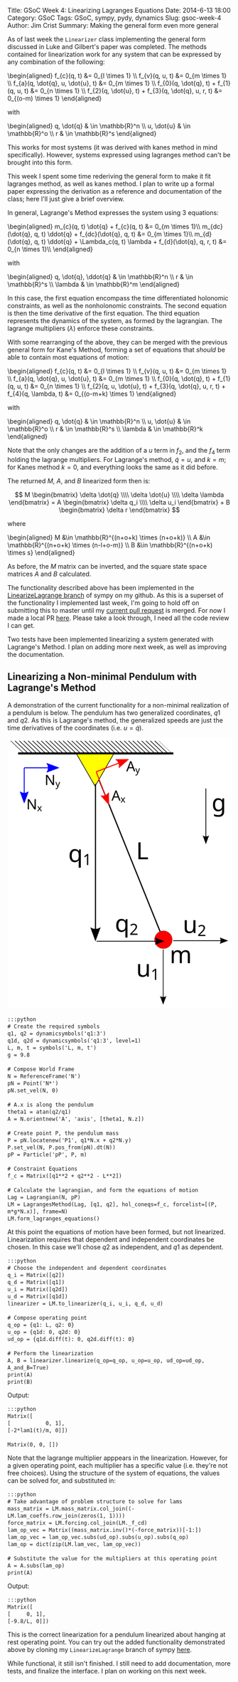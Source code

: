 Title: GSoC Week 4: Linearizing Lagranges Equations
Date: 2014-6-13 18:00
Category: GSoC
Tags: GSoC, sympy, pydy, dynamics
Slug: gsoc-week-4
Author: Jim Crist
Summary: Making the general form even more general

As of last week the `Linearizer` class implementing the general form discussed
in Luke and Gilbert's paper was completed. The methods contained for
linearization work for any system that can be expressed by any combination of
the following:

\begin{aligned}
f_{c}(q, t) &= 0_{l \times 1} \\\\
f_{v}(q, u, t) &= 0_{m \times 1} \\\\
f_{a}(q, \dot{q}, u, \dot{u}, t) &= 0_{m \times 1} \\\\
f_{0}(q, \dot{q}, t) + f_{1}(q, u, t) &= 0_{n \times 1} \\\\
f_{2}(q, \dot{u}, t) + f_{3}(q, \dot{q}, u, r, t) &= 0_{(o-m) \times 1}
\end{aligned}

with

\begin{aligned}
q, \dot{q} & \in \mathbb{R}^n \\\\
u, \dot{u} & \in \mathbb{R}^o \\\\
r & \in \mathbb{R}^s 
\end{aligned}

This works for most systems (it was derived with kanes method in mind
specifically). However, systems expressed using lagranges method can't
be brought into this form.

This week I spent some time rederiving the general form to make it fit
lagranges method, as well as kanes method. I plan to write up a formal
paper expressing the derivation as a reference and documentation of the
class; here I'll just give a brief overview.

In general, Lagrange's Method expresses the system using 3 equations:

\begin{aligned}
m_{c}(q, t) \dot{q} + f_{c}(q, t) &= 0_{m \times 1}\\\\
m_{dc}(\dot{q}, q, t) \ddot{q} + f_{dc}(\dot{q}, q, t) &= 0_{m \times 1}\\\\
m_{d}(\dot{q}, q, t) \ddot{q} + \Lambda_c(q, t)
\lambda + f_{d}(\dot{q}, q, r, t) &= 0_{n \times 1}\\\\
\end{aligned}

with

\begin{aligned}
q, \dot{q}, \ddot{q} & \in \mathbb{R}^n \\\\
r & \in \mathbb{R}^s \\\\
\lambda & \in \mathbb{R}^m
\end{aligned}

In this case, the first equation encompass the time differentiated holonomic
constraints, as well as the nonholonomic constraints. The second equation
is then the time derivative of the first equation. The third equation
represents the dynamics of the system, as formed by the lagrangian. The
lagrange multipliers ($\lambda$) enforce these constraints.

With some rearranging of the above, they can be merged with the previous
general form for Kane's Method, forming a set of equations that *should* be
able to contain most equations of motion:

\begin{aligned}
f_{c}(q, t) &= 0_{l \times 1} \\\\
f_{v}(q, u, t) &= 0_{m \times 1} \\\\
f_{a}(q, \dot{q}, u, \dot{u}, t) &= 0_{m \times 1} \\\\
f_{0}(q, \dot{q}, t) + f_{1}(q, u, t) &= 0_{n \times 1} \\\\
f_{2}(q, u, \dot{u}, t) + f_{3}(q, \dot{q}, u, r, t) + 
f_{4}(q, \lambda, t) &= 0_{(o-m+k) \times 1}
\end{aligned}

with

\begin{aligned}
q, \dot{q} & \in \mathbb{R}^n \\\\
u, \dot{u} & \in \mathbb{R}^o \\\\
r & \in \mathbb{R}^s \\\\
\lambda & \in \mathbb{R}^k
\end{aligned}

Note that the only changes are the addition of a $u$ term in $f_2$, and the
$f_{4}$ term holding the lagrange multipliers. For Lagrange's method,
$\dot{q} = u$, and $k = m$; for Kanes method $k = 0$, and everything
looks the same as it did before.

The returned $M$, $A$, and $B$ linearized form then is:

$$
M \begin{bmatrix} \delta \dot{q} \\\\ \delta \dot{u} \\\\ \delta \lambda \end{bmatrix} =
A \begin{bmatrix} \delta q_i \\\\ \delta u_i \end{bmatrix} + B \begin{bmatrix} \delta r \end{bmatrix}
$$

where

\begin{aligned}
M &\in \mathbb{R}^{(n+o+k) \times (n+o+k)} \\\\
A &\in \mathbb{R}^{(n+o+k) \times (n-l+o-m)} \\\\
B &\in \mathbb{R}^{(n+o+k) \times s}
\end{aligned}

As before, the $M$ matrix can be inverted, and the square state space matrices
$A$ and $B$ calculated.

The functionality described above has been implemented in the
[LinearizeLagrange branch](https://github.com/jcrist/sympy/tree/LinearizeLagrange)
of sympy on my github. As this is a superset of the functionality I implemented
last week, I'm going to hold off on submitting this to master until my 
[current pull request](https://github.com/sympy/sympy/pull/7581) is merged. For
now I made a local PR [here](https://github.com/jcrist/sympy/pull/3). Please
take a look through, I need all the code review I can get.

Two tests have been implemented linearizing a system generated with Lagrange's
Method. I plan on adding more next week, as well as improving the documentation.

## Linearizing a Non-minimal Pendulum with Lagrange's Method

A demonstration of the current functionality for a non-minimal realization
of a pendulum is below. The pendulum has two generalized coordinates, $q1$ and
$q2$. As this is Lagrange's method, the generalized speeds are just the time
derivatives of the coordinates (i.e. $u = \dot{q}$).

![Pendulum system](images/Pendulum_NonMin_Coord.svg "Pendulum System")

    :::python
    # Create the required symbols
    q1, q2 = dynamicsymbols('q1:3')
    q1d, q2d = dynamicsymbols('q1:3', level=1)
    L, m, t = symbols('L, m, t')
    g = 9.8

    # Compose World Frame
    N = ReferenceFrame('N')
    pN = Point('N*')
    pN.set_vel(N, 0)

    # A.x is along the pendulum
    theta1 = atan(q2/q1)
    A = N.orientnew('A', 'axis', [theta1, N.z])

    # Create point P, the pendulum mass
    P = pN.locatenew('P1', q1*N.x + q2*N.y)
    P.set_vel(N, P.pos_from(pN).dt(N))
    pP = Particle('pP', P, m)

    # Constraint Equations
    f_c = Matrix([q1**2 + q2**2 - L**2])

    # Calculate the lagrangian, and form the equations of motion
    Lag = Lagrangian(N, pP)
    LM = LagrangesMethod(Lag, [q1, q2], hol_coneqs=f_c, forcelist=[(P, m*g*N.x)], frame=N)
    LM.form_lagranges_equations()

At this point the equations of motion have been formed, but not linearized.
Linearization requires that dependent and independent coordinates be chosen. In
this case we'll chose $q2$ as independent, and $q1$ as dependent.

    :::python
    # Choose the independent and dependent coordinates
    q_i = Matrix([q2])
    q_d = Matrix([q1])
    u_i = Matrix([q2d])
    u_d = Matrix([q1d])
    linearizer = LM.to_linearizer(q_i, u_i, q_d, u_d)

    # Compose operating point
    q_op = {q1: L, q2: 0}
    u_op = {q1d: 0, q2d: 0}
    ud_op = {q1d.diff(t): 0, q2d.diff(t): 0}

    # Perform the linearization
    A, B = linearizer.linearize(q_op=q_op, u_op=u_op, ud_op=ud_op, A_and_B=True)
    print(A)
    print(B)

Output:  

    :::python
    Matrix([
    [           0, 1],
    [-2*lam1(t)/m, 0]])

    Matrix(0, 0, [])

Note that the lagrange multiplier apppears in the linearization. However, for 
a given operating point, each multiplier has a specific value (i.e. they're
not free choices). Using the structure of the system of equations, the values
can be solved for, and substituted in:


    :::python
    # Take advantage of problem structure to solve for lams
    mass_matrix = LM.mass_matrix.col_join((-LM.lam_coeffs.row_join(zeros(1, 1))))
    force_matrix = LM.forcing.col_join(LM._f_cd)
    lam_op_vec = Matrix((mass_matrix.inv()*(-force_matrix))[-1:])
    lam_op_vec = lam_op_vec.subs(ud_op).subs(u_op).subs(q_op)
    lam_op = dict(zip(LM.lam_vec, lam_op_vec))

    # Substitute the value for the multipliers at this operating point
    A = A.subs(lam_op)
    print(A)

Output:

    :::python
    Matrix([
    [     0, 1],
    [-9.8/L, 0]])

This is the correct linearization for a pendulum linearized about hanging
at rest operating point. You can try out the added functionality demonstrated
above by cloning my `LinearizeLagrange` branch of sympy
[here](https://github.com/jcrist/sympy/tree/LinearizeLagrange).

While functional, it still isn't finished. I still need to add documentation,
more tests, and finalize the interface. I plan on working on this next week.
